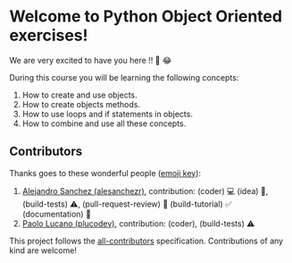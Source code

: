 # Welcome to Python Object Oriented exercises!


We are very excited to have you here !! 🎉 😂

During this course you will be learning the following concepts:

1. How to create and use objects.
2. How to create objects methods.
3. How to use loops and if statements in objects.
5. How to combine and use all these concepts.



## Contributors

Thanks goes to these wonderful people ([emoji key](https://github.com/kentcdodds/all-contributors#emoji-key)):

1. [Alejandro Sanchez (alesanchezr)](https://github.com/alesanchezr), contribution: (coder) :computer: (idea) 🤔, (build-tests) :warning:, (pull-request-review) :eyes: (build-tutorial) :white_check_mark: (documentation) :book:
1. [Paolo Lucano (plucodev)](https://github.com/plucodev), contribution: (coder), (build-tests) :warning:

This project follows the
[all-contributors](https://github.com/kentcdodds/all-contributors)
specification. Contributions of any kind are welcome!